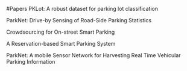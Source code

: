 #Papers
PKLot: A robust dataset for parking lot classification


ParkNet: Drive-by Sensing of Road-Side Parking Statistics


Crowdsourcing for On-street Smart Parking


A Reservation-based Smart Parking System


ParkNet: A mobile Sensor Network for Harvesting Real Time Vehicular Parking Information





